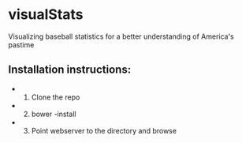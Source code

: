 # visualStats
Visualizing baseball statistics for a better understanding of America's pastime

## Installation instructions: 
 * 1. Clone the repo
 * 2. bower -install
 * 3. Point webserver to the directory and browse